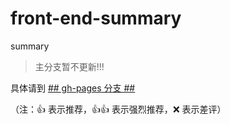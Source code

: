 # front-end-summary
summary

>主分支暂不更新!!!

具体请到 [## gh-pages 分支 ## ](https://github.com/fairyly/front-end-summary/tree/gh-pages)


（注：:+1: 表示推荐，:+1::+1: 表示强烈推荐，:x: 表示差评）

